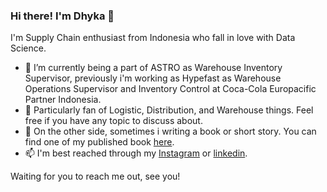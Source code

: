 ### Hi there! I'm Dhyka 👋

I'm Supply Chain enthusiast from Indonesia who fall in love with Data Science.

- 🔭 I’m currently being a part of ASTRO as Warehouse Inventory Supervisor, previously i'm working as Hypefast as Warehouse Operations Supervisor and Inventory Control at Coca-Cola Europacific Partner Indonesia.
- 🌱 Particularly fan of Logistic, Distribution, and Warehouse things. Feel free if you have any topic to discuss about.
- 👯 On the other side, sometimes i writing a book or short story. You can find one of my published book [here](https://www.goodreads.com/book/show/42108485-veranda-dan-pembunuhan-di-seribu-pintu).
- 📫 I'm best reached through my [Instagram](https://www.instagram.com/dhykac/?hl=id) or [linkedin](https://www.linkedin.com/in/dhykac/).

Waiting for you to reach me out, see you!

